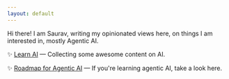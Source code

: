 ```yaml
---
layout: default
---
```


Hi there! I am Saurav, writing my opinionated views here, on things I am interested in, mostly Agentic AI.

✨ [Learn AI](/learn-ai) — Collecting some awesome content on AI.

✨ [Roadmap for Agentic AI](/agentic-ai) — If you're learning agentic AI, take a look here.

